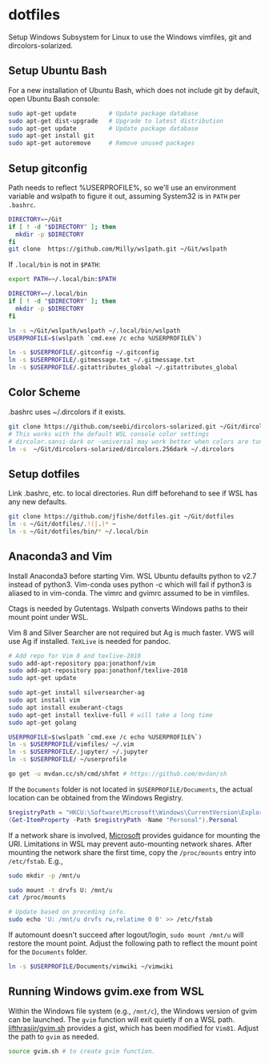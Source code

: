 # dotfiles

Setup Windows Subsystem for Linux to use the Windows vimfiles, git and
dircolors-solarized.

## Setup Ubuntu Bash
For a new installation of Ubuntu Bash, which does not include git by default, open Ubuntu Bash console:

```bash
sudo apt-get update         # Update package database
sudo apt-get dist-upgrade   # Upgrade to latest distribution
sudo apt-get update         # Update package database
sudo apt-get install git
sudo apt-get autoremove     # Remove unused packages
```

## Setup gitconfig
Path needs to reflect %USERPROFILE%, so we'll use an environment variable and
wslpath to figure it out, assuming System32 is in `PATH` per `.bashrc`.

```bash
DIRECTORY=~/Git
if [ ! -d "$DIRECTORY" ]; then
  mkdir -p $DIRECTORY
fi
git clone  https://github.com/Milly/wslpath.git ~/Git/wslpath
```

If `.local/bin` is not in `$PATH`:

```bash
export PATH=~/.local/bin:$PATH
```

```bash
DIRECTORY=~/.local/bin
if [ ! -d "$DIRECTORY" ]; then
  mkdir -p $DIRECTORY
fi

ln -s ~/Git/wslpath/wslpath ~/.local/bin/wslpath
USERPROFILE=$(wslpath `cmd.exe /c echo %USERPROFILE%`)

ln -s $USERPROFILE/.gitconfig ~/.gitconfig
ln -s $USERPROFILE/.gitmessage.txt ~/.gitmessage.txt
ln -s $USERPROFILE/.gitattributes_global ~/.gitattributes_global
```

## Color Scheme

.bashrc uses ~/.dircolors if it exists.

```bash
git clone https://github.com/seebi/dircolors-solarized.git ~/Git/dircolors-solarized
# This works with the default WSL console color settings
# dircolor.sansi-dark or -universal may work better when colors are tuned with ColorTool.
ln -s  ~/Git/dircolors-solarized/dircolors.256dark ~/.dircolors
```

## Setup dotfiles

Link .bashrc, etc. to local directories. Run diff beforehand to see if WSL has
any new defaults.

```bash
git clone https://github.com/jfishe/dotfiles.git ~/Git/dotfiles
ln -s ~/Git/dotfiles/.!(|.)* ~
ln -s ~/Git/dotfiles/bin/* ~/.local/bin
```

## Anaconda3 and Vim

Install Anaconda3 before starting Vim. WSL Ubuntu defaults python to v2.7 instead of
python3. Vim-conda uses python -c which will fail if python3 is aliased to
in vim-conda. The vimrc and gvimrc assumed to be in vimfiles.

Ctags is needed by Gutentags. Wslpath converts Windows paths to their mount
point under WSL.

Vim 8 and Silver Searcher are not required but Ag is much faster. VWS will use
Ag if installed. `TeXLive` is needed for pandoc.

```bash
# Add repo for Vim 8 and texlive-2018
sudo add-apt-repository ppa:jonathonf/vim
sudo add-apt-repository ppa:jonathonf/texlive-2018
sudo apt-get update

sudo apt-get install silversearcher-ag
sudo apt install vim
sudo apt install exuberant-ctags
sudo apt-get install texlive-full # will take a long time
sudo apt-get golang

USERPROFILE=$(wslpath `cmd.exe /c echo %USERPROFILE%`)
ln -s $USERPROFILE/vimfiles/ ~/.vim
ln -s $USERPROFILE/.jupyter/ ~/.jupyter
ln -s $USERPROFILE/ ~/userprofile

go get -u mvdan.cc/sh/cmd/shfmt # https://github.com/mvdan/sh
```

If the `Documents` folder is not located in `$USERPROFILE/Documents`, the actual location can be obtained from the Windows Registry.

```powershell
$registryPath = "HKCU:\Software\Microsoft\Windows\CurrentVersion\Explorer\User Shell Folders"
(Get-ItemProperty -Path $registryPath -Name "Personal").Personal
```

If a network share is involved, [Microsoft][File System Improvements to the Windows Subsystem for Linux] provides guidance for mounting the URI. Limitations in WSL may prevent auto-mounting network shares. After mounting the network share the first time, copy the `/proc/mounts` entry into `/etc/fstab`. E.g.,

```bash
sudo mkdir -p /mnt/u

sudo mount -t drvfs U: /mnt/u
cat /proc/mounts

# Update based on preceding info.
sudo echo 'U: /mnt/u drvfs rw,relatime 0 0' >> /etc/fstab
```

If automount doesn't succeed after logout/login, `sudo mount /mnt/u` will restore the mount point. Adjust the following path to reflect the mount point for the `Documents` folder.

```bash
ln -s $USERPROFILE/Documents/vimwiki ~/vimwiki
```

[File System Improvements to the Windows Subsystem for Linux]: https://blogs.msdn.microsoft.com/wsl/2017/04/18/file-system-improvements-to-the-windows-subsystem-for-linux/

## Running Windows gvim.exe from WSL

Within the Windows file system (e.g., `/mnt/c`), the Windows version of gvim can be launched. The `gvim` function will exit quietly if on a WSL path. [lifthrasiir/gvim.sh](https://gist.github.com/lifthrasiir/29c34b879aad9d2e7f564e10c45c1e61) provides a gist, which has been modified for `Vim81`. Adjust the path to `gvim` as needed.

```bash
source gvim.sh # to create gvim function.
```
